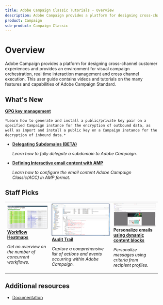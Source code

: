 ```yaml
---
title: Adobe Campaign Classic Tutorials - Overview
description: Adobe Campaign provides a platform for designing cross-channel customer experiences and provides an environment for visual campaign orchestration, real time interaction management and cross channel execution. This user guide contains videos and tutorials on the many features and capabilities of Adobe Campaign Standard.
product: Campaign
sub-product: Campaign Classic
---
```


# Overview

Adobe Campaign provides a platform for designing cross-channel customer experiences and provides an environment for visual campaign orchestration, real time interaction management and cross channel execution. This user guide contains videos and tutorials on the many features and capabilities of Adobe Campaign Standard.

## What's New

**[GPG key management](/help/acc/administrating/control-panel/gpg-key-management/gpg-key-management-overview.md)**

    *Learn how to generate and install a public/private key pair on a specified Campaign instance for the encryption of outbound data, as well as import and install a public key on a Campaign instance for the decryption of inbound data.*

* **[Delegating Subdomains (BETA)](/help/acc/monitoring-campaign-classic/control-panel/subdomain-delegation.md)**

    *Learn how to fully delegate a subdomain to Adobe Campaign.*

* **[Defining Interactive email content with AMP](/help/acc/sending-messages/email-channel/defining-interactive-email-content-with-amp.md)**

    *Learn how to configure the email content Adobe Campaign Classic(ACC) in AMP format.*

## Staff Picks

<table>
<tr>
  <td>
    <a href="./monitoring-campaign-classic/workflow-heatmap.md">
      <img alt="Workflow Heatmaps (video)" src="./assets/workflow-heatmap.png"/>
    </a>
    <div>
      <a href="./monitoring-campaign-classic/workflow-heatmap.md">
    <strong>Workflow Heatmaps</strong>
    </a>
    </div>
    <p>
    <em>Get an overview on the number of concurrent workflows.</em>
    <p>
  </td>
   <td>
    <a href="./monitoring-campaign-classic/audit-trail.md">
      <img alt="Audit Trail (video)" src="./assets/acc-audit-trail.png" />
    </a>
    <div>
      <a href="./monitoring-campaign-classic/audit-trail.md">
    <strong>Audit Trail</strong>
    </a>
    </div>
    <p>
    <em>Capture a comprehensive list of actions and events occurring within Adobe Campaign.</em>
    <p>
  </td>
  <td>
    <a href="./sending-messages/personalization-with-dynamic-content-blocks.md">
      <img alt="Personalize emails using dynamic content blocks (video)" src="./assets/ACC-Personalization.png" />
    </a>
    <div>
      <a href="./sending-messages/personalization-with-dynamic-content-blocks.md">
    <strong>Personalize emails using dynamic content blocks</strong>
    </a>
    </div>
    <p>
    <em>Personalize messages using criteria from recipient profiles. </em>
    <p>
  </td>
</tr>
</table>

## Additional resources

* [Documentation](https://docs.campaign.adobe.com/doc/AC/en/PTF_Starting_with_Adobe_Campaign_About_Adobe_Campaign_Classic.html)
